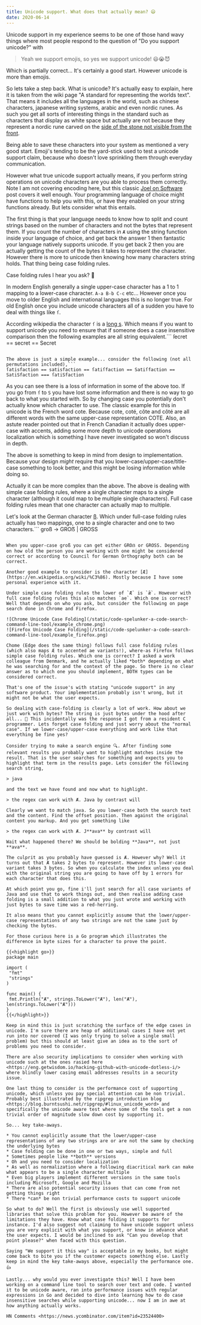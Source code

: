 ```yaml
---
title: Unicode support. What does that actually mean? 😃
date: 2020-06-14
---
```


Unicode support in my experience seems to be one of those hand wavy things where most people respond to the question of "Do you support unicode?" with

> Yeah we support emojis, so yes we support unicode! 😃😭😈

Which is partially correct... It's certainly a good start. However unicode is more than emojis.

So lets take a step back. What is unicode? It's actually easy to explain, here it is taken from the wiki page "A standard for representing the worlds text". That means it includes all the languages in the world, such as chinese characters, japanese writing systems, arabic and even nordic runes. As such you get all sorts of interesting things in the standard such as characters that display as white space but actually are not because they represent a nordic rune carved on the [side of the stone not visible from the front](https://www.youtube.com/watch?v=2yWWFLI5kFU).

Being able to save these characters into your system as mentioned a very good start. Emoji's tending to be the yard-stick used to test a unicode support claim, because who doesn't love sprinkling them through everyday communication.

However what true unicode support actually means, if you perform string operations on unicode characters are you able to process them correctly. Note I am not covering encoding here, but this classic [Joel on Software](https://www.joelonsoftware.com/2003/10/08/the-absolute-minimum-every-software-developer-absolutely-positively-must-know-about-unicode-and-character-sets-no-excuses/) post covers it well enough. Your programming language of choice might have functions to help you with this, or have they enabled on your string functions already. But lets consider what this entails.

The first thing is that your language needs to know how to split and count strings based on the number of characters and not the bytes that represent them. If you count the number of characters in `Ⱥ` using the string function inside your language of choice, and get back the answer 1 then fantastic your language natively supports unicode. If you get back 2 then you are actually getting the count of the bytes it takes to represent the character. However there is more to unicode then knowing how many characters string holds. That thing being case folding rules.

Case folding rules I hear you ask? 🙏

In modern English generally a single upper-case character has a 1 to 1 mapping to a lower-case character. `A-a B-b C-c` etc... However once you move to older English and international languages this is no longer true. For old English once you include unicode characters all of a sudden you have to deal with things like `ſ`.

According wikipedia the character `ſ` is a [long s](https://en.wikipedia.org/wiki/Long_s). Which means if you want to support unicode you need to ensure that if someone does a case insensitive comparison then the following examples are all string equivalent.```
ſecret == secret == Secret

```

The above is just a simple example... consider the following (not all permutations included),```
ſatisfaction == satisfaction == ſatiſfaction == Satiſfaction == SatiSfaction === ſatiSfaction
```

As you can see there is a loss of information in some of the above too. If you go from `ſ` to `S` you have lost some information and there is no way to go back to what you started with. So by changing case you potentially don't actually know which character to use. The classic example for this in unicode is the French word cote. Because cote, coté, côte and côté are all different words with the same upper-case representation COTE. Also, an astute reader pointed out that in French Canadian it actually does upper-case with accents, adding some more depth to unicode operations localization which is something I have never investigated so won't discuss in depth.

The above is something to keep in mind from design to implementation. Because your design *might* require that you lower-case/upper-case/title-case something to look better, and this might be losing information while doing so.

Actually it can be more complex than the above. The above is dealing with simple case folding rules, where a single character maps to a single character (although it could map to be multiple single characters). Full case folding rules mean that one character can actually map to multiple.

Let's look at the German character [ß](https://en.wikipedia.org/wiki/%C3%9F). Which under full-case folding rules actually has two mappings, one to a single character and one to two characters.```
groß -> GROẞ | GROSS

```

When you upper-case groß you can get either GROẞ or GROSS. Depending on how old the person you are working with one might be considered correct or according to Council for German Orthography both can be correct.

Another good example to consider is the character [Æ](https://en.wikipedia.org/wiki/%C3%86). Mostly because I have some personal experience with it.

Under simple case folding rules the lower of `Æ` is `ǣ`. However with full case folding rules this also matches `ae`. Which one is correct? Well that depends on who you ask, but consider the following on page search done in Chrome and Firefox.

![Chrome Unicode Case Folding](/static/code-spelunker-a-code-search-command-line-tool/example_chrome.png)
![Firefox Unicode Case Folding](/static/code-spelunker-a-code-search-command-line-tool/example_firefox.png)

Chome (Edge does the same thing) follows full case folding rules (which also maps Æ to accented ae variants!), where-as Firefox follows simple case folding rules. Which one is correct? I asked a work colleague from Denmark, and he actually liked *both* depending on what he was searching for and the context of the page. So there is no clear answer as to which one you should implement, BOTH types can be considered correct.

That's one of the issue's with stating "unicode support" in any software product. Your implementation probably isn't wrong, but it might not be what the user expects.

So dealing with case-folding is clearly a lot of work. How about we just work with bytes? The string is just bytes under the hood after all... 🤔 This incidentally was the response I got from a resident C programmer. Lets forget case folding and just worry about the "normal case". If we lower-case/upper-case everything and work like that everything be fine yes?

Consider trying to make a search engine 🔍. After finding some relevant results you probably want to highlight matches inside the result. That is the user searches for something and expects you to highlight that term in the results page. Lets consider the following search string,

> java

and the text we have found and now what to highlight.

> the regex can work with Ⱥ. Java by contrast will

Clearly we want to match java. So you lower-case both the search text and the content. Find the offset position. Then against the original content you markup. And you get something like

> the regex can work with Ⱥ. J**ava** by contrast will

Wait what happened there? We should be bolding **Java**, not just **ava**.

The culprit as you probably have guessed is Ⱥ. However why? Well it turns out that Ⱥ takes 2 bytes to represent. However its lower-case variant takes 3 bytes. So when you calculate the index unless you deal with the original string you are going to have off by 1 errors for each character that does this.

At which point you go, fine i'll just search for all case variants of Java and use that to work things out, and then realise adding case folding is a small addition to what you just wrote and working with just bytes to save time was a red-herring.

It also means that you cannot explicitly assume that the lower/upper-case representations of any two strings are not the same just by checking the bytes.

For those curious here is a Go program which illustrates the difference in byte sizes for a character to prove the point.

{{<highlight go>}}
package main

import (
 "fmt"
 "strings"
)

func main() {
 fmt.Println("Ⱥ", strings.ToLower("Ⱥ"), len("Ⱥ"), len(strings.ToLower("Ⱥ")))
}
{{</highlight>}}

Keep in mind this is just scratching the surface of the edge cases in unicode. I'm sure there are heap of additional cases I have not yet run into nor covered (I was only trying to solve a single small problem) but this should at least give an idea as to the sort of problems you need to consider.

There are also security implications to consider when working with unicode such at the ones rasied here <https://eng.getwisdom.io/hacking-github-with-unicode-dotless-i/> where blindly lower casing email addresses results in a security issue.

One last thing to consider is the performance cost of supporting unicode, which unless you pay special attention can be non trivial. Probably best illustrated by the ripgrep introduction blog <https://blog.burntsushi.net/ripgrep/#linux_unicode_word> and specifically the unicode aware test where some of the tools get a non trivial order of magnitude slow down cost by supporting it.

So... key take-aways.

* You cannot explicitly assume that the lower/upper-case representations of any two strings are or are not the same by checking the underlying bytes
* Case folding can be done in one or two ways, simple and full
* Sometimes people like **both** versions
* Oh and you need to consider localization
* As well as normalization where a following diacritical mark can make what appears to be a single character multiple
* Even big players implement different versions in the same tools including Microsoft, Google and Mozilla
* There are also potential security issues that can come from not getting things right
* There *can* be non trivial performance costs to support unicode

So what to do? Well the first is obviously use well supported libraries that solve this problem for you. However be aware of the limitations they have. Know what case folding it supports for instance. I'd also suggest not claiming to have unicode support unless you are very explicit with what you support, or know in advance what the user expects. I would be inclined to ask "Can you develop that point please?" when faced with this question.

Saying "We support it this way" is acceptable in my books, but might come back to bite you if the customer expects something else. Lastly keep in mind the key take-aways above, especially the performance one. 👍

Lastly... why would you ever investigate this? Well I have been working on a command line tool to search over text and code. I wanted it to be unicode aware, ran into performance issues with regular expressions in Go and decided to dive into learning how to do case insensitive searches while supporting unicode... now I am in awe at how anything actually works.

HN Comments <https://news.ycombinator.com/item?id=23524400>

